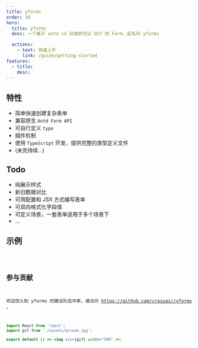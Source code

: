 ```yaml
---
title: yforms
order: 10
hero:
  title: yforms
  desc: 一个基于 antd v4 封装的可以 DIY 的 Form，起名叫 yforms

  actions:
    - text: 快速上手
      link: /guide/getting-started
features:
  - title:
    desc:
---
```


## 特性

- 简单快速创建复杂表单
- 兼容原生 `Antd Form API`
- 可自行定义 `type`
- 插件机制
- 使用 `TypeScript` 开发，提供完整的类型定义文件
- (未完待续...)

## Todo

- 纯展示样式
- 新旧数据对比
- 可用配置和 JSX 方式编写表单
- 可双向格式化字段值
- 可定义场景，一套表单适用于多个场景下
- ...

## 示例

<code src="./index.tsx" />

## 参与贡献

欢迎加入到 yforms 的建设队伍中来，请访问 https://github.com/crazyair/yforms 。

```jsx | inline
import React from 'react';
import gif from './assets/qrcode.jpg';

export default () => <img src={gif} width="300" />;
```

